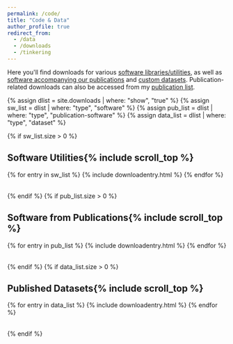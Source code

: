 ```yaml
---
permalink: /code/
title: "Code & Data"
author_profile: true
redirect_from: 
  - /data
  - /downloads
  - /tinkering
---
```


Here you'll find downloads for various [software libraries/utilities](#software-utils), as well as [software accompanying our publications](#software-pubs) and [custom datasets](#datasets). Publication-related downloads can also be accessed from my [publication list](/publications).

{% assign dlist = site.downloads | where: "show", "true" %}
{% assign sw_list = dlist | where: "type", "software" %}
{% assign pub_list = dlist | where: "type", "publication-software" %}
{% assign data_list = dlist | where: "type", "dataset" %}

{% if sw_list.size > 0 %}
<h2 id="software-utils" class="dlheader">Software Utilities{% include scroll_top %}</h2>
<table class="dltable">
  <tbody>
    {% for entry in sw_list %}
      {% include downloadentry.html %}
    {% endfor %}
  </tbody>
</table>
{% endif %}
{% if pub_list.size > 0 %}
<h2 id="software-pubs" class="dlheader">Software from Publications{% include scroll_top %}</h2>
<table class="dltable">
  <tbody>
    {% for entry in pub_list %}
      {% include downloadentry.html %}
    {% endfor %}
  </tbody>
</table>
{% endif %}
{% if data_list.size > 0 %}
<h2 id="datasets" class="dlheader">Published Datasets{% include scroll_top %}</h2>
<table class="dltable">
  <tbody>
    {% for entry in data_list %}
      {% include downloadentry.html %}
    {% endfor %}
  </tbody>
</table>
{% endif %}
